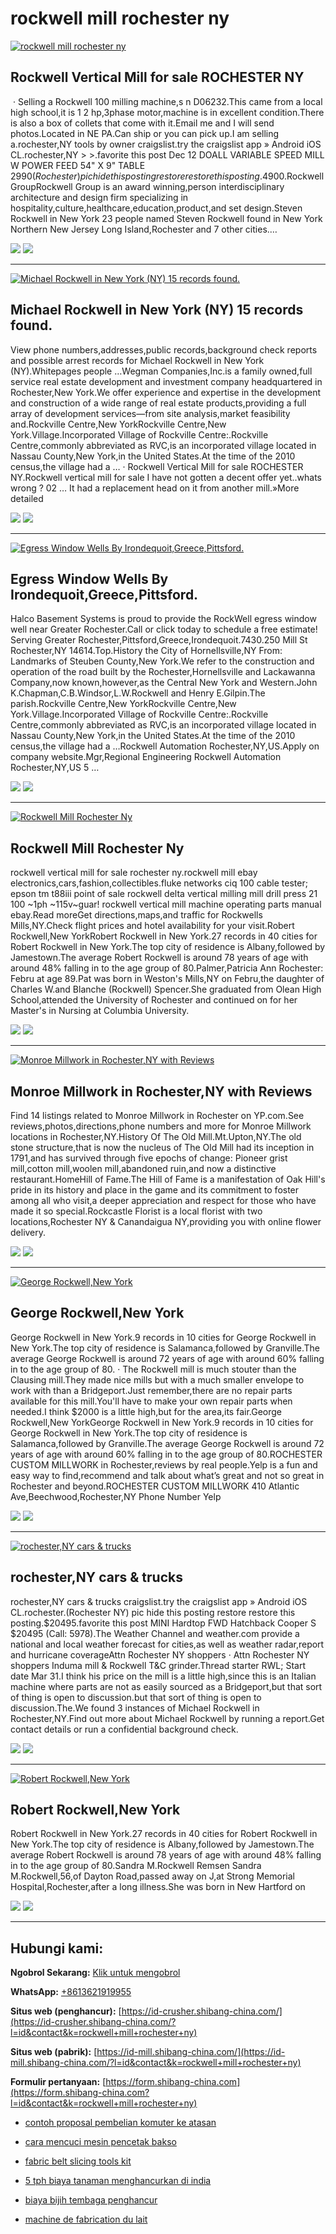 # rockwell mill rochester ny

<a href="https://swt.shibang-china.com/?l=id&img&k=rockwell+mill+rochester+ny" target="_blank">![rockwell mill rochester ny](http://static.shibang-china.com/all-800x300/388.jpg)</a>

## Rockwell Vertical Mill for sale ROCHESTER NY
&nbsp;&#0183;&#32;Selling a Rockwell 100 milling machine,s n D06232.This came from a local high school,it is 1 2 hp,3phase motor,machine is in excellent condition.There is also a box of collets that come with it.Email me and I will send photos.Located in NE PA.Can ship or you can pick up.I am selling a.rochester,NY tools by owner craigslist.try the craigslist app &#187; Android iOS CL.rochester,NY &gt; &gt;.favorite this post Dec 12 DOALL VARIABLE SPEED MILL W POWER FEED 54&quot; X 9&quot; TABLE $2990 (Rochester) pic hide this posting restore restore this posting.$4900.Rockwell GroupRockwell Group is an award winning,person interdisciplinary architecture and design firm specializing in hospitality,culture,healthcare,education,product,and set design.Steven Rockwell in New York 23 people named Steven Rockwell found in New York Northern New Jersey Long Island,Rochester and 7 other cities.…


<a href="https://whatsapp.shibangsoft.com/WhatsApp.php" target="_blank" title="WhatsApp">![](http://static.shibang-china.com/icon/whatsapp.png)</a> <a href="https://swt.shibang-china.com/?l=id&icon&k=rockwell+mill+rochester+ny" target="_blank">![](http://static.shibang-china.com/icon/chat-id.png)</a>

---

<a href="https://swt.shibang-china.com/?l=id&img&k=rockwell+mill+rochester+ny" target="_blank">![Michael Rockwell in New York (NY) 15 records found.](http://static.shibang-china.com/all-800x300/1274.jpg)</a>

## Michael Rockwell in New York (NY) 15 records found.
View phone numbers,addresses,public records,background check reports and possible arrest records for Michael Rockwell in New York (NY).Whitepages people …Wegman Companies,Inc.is a family owned,full service real estate development and investment company headquartered in Rochester,New York.We offer experience and expertise in the development and construction of a wide range of real estate products,providing a full array of development services—from site analysis,market feasibility and.Rockville Centre,New YorkRockville Centre,New York.Village.Incorporated Village of Rockville Centre:.Rockville Centre,commonly abbreviated as RVC,is an incorporated village located in Nassau County,New York,in the United States.At the time of the 2010 census,the village had a …&nbsp;&#0183;&#32;Rockwell Vertical Mill for sale ROCHESTER NY.Rockwell vertical mill for sale I have not gotten a decent offer yet..whats wrong ? 02 … It had a replacement head on it from another mill.&#187;More detailed


<a href="https://whatsapp.shibangsoft.com/WhatsApp.php" target="_blank" title="WhatsApp">![](http://static.shibang-china.com/icon/whatsapp.png)</a> <a href="https://swt.shibang-china.com/?l=id&icon&k=rockwell+mill+rochester+ny" target="_blank">![](http://static.shibang-china.com/icon/chat-id.png)</a>

---

<a href="https://swt.shibang-china.com/?l=id&img&k=rockwell+mill+rochester+ny" target="_blank">![Egress Window Wells By Irondequoit,Greece,Pittsford.](http://static.shibang-china.com/all-800x300/565.jpg)</a>

## Egress Window Wells By Irondequoit,Greece,Pittsford.
Halco Basement Systems is proud to provide the RockWell egress window well near Greater Rochester.Call or click today to schedule a free estimate! Serving Greater Rochester,Pittsford,Greece,Irondequoit.7430.250 Mill St Rochester,NY 14614.Top.History the City of Hornellsville,NY From: Landmarks of Steuben County,New York.We refer to the construction and operation of the road built by the Rochester,Hornellsville and Lackawanna Company,now known,however,as the Central New York and Western.John K.Chapman,C.B.Windsor,L.W.Rockwell and Henry E.Gilpin.The parish.Rockville Centre,New YorkRockville Centre,New York.Village.Incorporated Village of Rockville Centre:.Rockville Centre,commonly abbreviated as RVC,is an incorporated village located in Nassau County,New York,in the United States.At the time of the 2010 census,the village had a …Rockwell Automation Rochester,NY,US.Apply on company website.Mgr,Regional Engineering Rockwell Automation Rochester,NY,US 5 …


<a href="https://whatsapp.shibangsoft.com/WhatsApp.php" target="_blank" title="WhatsApp">![](http://static.shibang-china.com/icon/whatsapp.png)</a> <a href="https://swt.shibang-china.com/?l=id&icon&k=rockwell+mill+rochester+ny" target="_blank">![](http://static.shibang-china.com/icon/chat-id.png)</a>

---

<a href="https://swt.shibang-china.com/?l=id&img&k=rockwell+mill+rochester+ny" target="_blank">![Rockwell Mill Rochester Ny](http://static.shibang-china.com/all-800x300/1308.jpg)</a>

## Rockwell Mill Rochester Ny
rockwell vertical mill for sale rochester ny.rockwell mill ebay electronics,cars,fashion,collectibles.fluke networks ciq 100 cable tester; epson tm t88iii point of sale rockwell delta vertical milling mill drill press 21 100 ~1ph ~115v~guar! rockwell vertical mill machine operating parts manual ebay.Read moreGet directions,maps,and traffic for Rockwells Mills,NY.Check flight prices and hotel availability for your visit.Robert Rockwell,New YorkRobert Rockwell in New York.27 records in 40 cities for Robert Rockwell in New York.The top city of residence is Albany,followed by Jamestown.The average Robert Rockwell is around 78 years of age with around 48% falling in to the age group of 80.Palmer,Patricia Ann Rochester: Febru at age 89.Pat was born in Weston's Mills,NY on Febru,the daughter of Charles W.and Blanche (Rockwell) Spencer.She graduated from Olean High School,attended the University of Rochester and continued on for her Master's in Nursing at Columbia University.


<a href="https://whatsapp.shibangsoft.com/WhatsApp.php" target="_blank" title="WhatsApp">![](http://static.shibang-china.com/icon/whatsapp.png)</a> <a href="https://swt.shibang-china.com/?l=id&icon&k=rockwell+mill+rochester+ny" target="_blank">![](http://static.shibang-china.com/icon/chat-id.png)</a>

---

<a href="https://swt.shibang-china.com/?l=id&img&k=rockwell+mill+rochester+ny" target="_blank">![Monroe Millwork in Rochester,NY with Reviews](http://static.shibang-china.com/all-800x300/31.jpg)</a>

## Monroe Millwork in Rochester,NY with Reviews
Find 14 listings related to Monroe Millwork in Rochester on YP.com.See reviews,photos,directions,phone numbers and more for Monroe Millwork locations in Rochester,NY.History Of The Old Mill.Mt.Upton,NY.The old stone structure,that is now the nucleus of The Old Mill had its inception in 1791,and has survived through five epochs of change: Pioneer grist mill,cotton mill,woolen mill,abandoned ruin,and now a distinctive restaurant.HomeHill of Fame.The Hill of Fame is a manifestation of Oak Hill's pride in its history and place in the game and its commitment to foster among all who visit,a deeper appreciation and respect for those who have made it so special.Rockcastle Florist is a local florist with two locations,Rochester NY &amp; Canandaigua NY,providing you with online flower delivery.


<a href="https://whatsapp.shibangsoft.com/WhatsApp.php" target="_blank" title="WhatsApp">![](http://static.shibang-china.com/icon/whatsapp.png)</a> <a href="https://swt.shibang-china.com/?l=id&icon&k=rockwell+mill+rochester+ny" target="_blank">![](http://static.shibang-china.com/icon/chat-id.png)</a>

---

<a href="https://swt.shibang-china.com/?l=id&img&k=rockwell+mill+rochester+ny" target="_blank">![George Rockwell,New York](http://static.shibang-china.com/all-800x300/1424.jpg)</a>

## George Rockwell,New York
George Rockwell in New York.9 records in 10 cities for George Rockwell in New York.The top city of residence is Salamanca,followed by Granville.The average George Rockwell is around 72 years of age with around 60% falling in to the age group of 80.&nbsp;&#0183;&#32;The Rockwell mill is much stouter than the Clausing mill.They made nice mills but with a much smaller envelope to work with than a Bridgeport.Just remember,there are no repair parts available for this mill.You'll have to make your own repair parts when needed.I think $2000 is a little high,but for the area,its fair.George Rockwell,New YorkGeorge Rockwell in New York.9 records in 10 cities for George Rockwell in New York.The top city of residence is Salamanca,followed by Granville.The average George Rockwell is around 72 years of age with around 60% falling in to the age group of 80.ROCHESTER CUSTOM MILLWORK in Rochester,reviews by real people.Yelp is a fun and easy way to find,recommend and talk about what’s great and not so great in Rochester and beyond.ROCHESTER CUSTOM MILLWORK 410 Atlantic Ave,Beechwood,Rochester,NY Phone Number Yelp


<a href="https://whatsapp.shibangsoft.com/WhatsApp.php" target="_blank" title="WhatsApp">![](http://static.shibang-china.com/icon/whatsapp.png)</a> <a href="https://swt.shibang-china.com/?l=id&icon&k=rockwell+mill+rochester+ny" target="_blank">![](http://static.shibang-china.com/icon/chat-id.png)</a>

---

<a href="https://swt.shibang-china.com/?l=id&img&k=rockwell+mill+rochester+ny" target="_blank">![rochester,NY cars &amp; trucks](http://static.shibang-china.com/all-800x300/829.jpg)</a>

## rochester,NY cars &amp; trucks
rochester,NY cars &amp; trucks craigslist.try the craigslist app &#187; Android iOS CL.rochester.(Rochester NY) pic hide this posting restore restore this posting.$20495.favorite this post MINI Hardtop FWD Hatchback Cooper S $20495 (Call: 5978).The Weather Channel and weather.com provide a national and local weather forecast for cities,as well as weather radar,report and hurricane coverageAttn Rochester NY shoppers&nbsp;&#0183;&#32;Attn Rochester NY shoppers Induma mill &amp; Rockwell T&amp;C grinder.Thread starter RWL; Start date Mar 31.I think his price on the mill is a little high,since this is an Italian machine where parts are not as easily sourced as a Bridgeport,but that sort of thing is open to discussion.but that sort of thing is open to discussion.The.We found 3 instances of Michael Rockwell in Rochester,NY.Find out more about Michael Rockwell by running a report.Get contact details or run a confidential background check.


<a href="https://whatsapp.shibangsoft.com/WhatsApp.php" target="_blank" title="WhatsApp">![](http://static.shibang-china.com/icon/whatsapp.png)</a> <a href="https://swt.shibang-china.com/?l=id&icon&k=rockwell+mill+rochester+ny" target="_blank">![](http://static.shibang-china.com/icon/chat-id.png)</a>

---

<a href="https://swt.shibang-china.com/?l=id&img&k=rockwell+mill+rochester+ny" target="_blank">![Robert Rockwell,New York](http://static.shibang-china.com/all-800x300/759.jpg)</a>

## Robert Rockwell,New York
Robert Rockwell in New York.27 records in 40 cities for Robert Rockwell in New York.The top city of residence is Albany,followed by Jamestown.The average Robert Rockwell is around 78 years of age with around 48% falling in to the age group of 80.Sandra M.Rockwell Remsen Sandra M.Rockwell,56,of Dayton Road,passed away on J,at Strong Memorial Hospital,Rochester,after a long illness.She was born in New Hartford on

<a href="https://whatsapp.shibangsoft.com/WhatsApp.php" target="_blank" title="WhatsApp">![](http://static.shibang-china.com/icon/whatsapp.png)</a> <a href="https://swt.shibang-china.com/?l=id&icon&k=rockwell+mill+rochester+ny" target="_blank">![](http://static.shibang-china.com/icon/chat-id.png)</a>

---
## Hubungi kami:

**Ngobrol Sekarang:** [Klik untuk mengobrol](https://swt.shibang-china.com?l=id&contact&k=rockwell+mill+rochester+ny)

**WhatsApp:**  [+8613621919955](https://whatsapp.shibangsoft.com/WhatsApp.php)

**Situs web (penghancur):** [https://id-crusher.shibang-china.com/](https://id-crusher.shibang-china.com/?l=id&contact&k=rockwell+mill+rochester+ny)

**Situs web (pabrik):** [https://id-mill.shibang-china.com/](https://id-mill.shibang-china.com/?l=id&contact&k=rockwell+mill+rochester+ny)

**Formulir pertanyaan:** [https://form.shibang-china.com](https://form.shibang-china.com?l=id&contact&k=rockwell+mill+rochester+ny)

* [contoh proposal pembelian komuter ke atasan](../46/contoh%20proposal%20pembelian%20komuter%20ke%20atasan.md)

* [cara mencuci mesin pencetak bakso](../42/cara%20mencuci%20mesin%20pencetak%20bakso.md)

* [fabric belt slicing tools kit](../41/fabric%20belt%20slicing%20tools%20kit.md)

* [5 tph biaya tanaman menghancurkan di india](../44/5%20tph%20biaya%20tanaman%20menghancurkan%20di%20india.md)

* [biaya bijih tembaga penghancur](../47/biaya%20bijih%20tembaga%20penghancur.md)

* [machine de fabrication du lait](../44/machine%20de%20fabrication%20du%20lait.md)